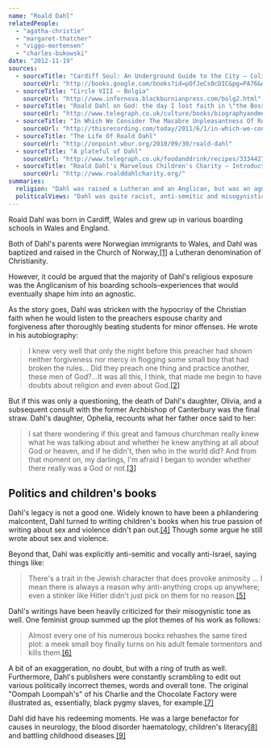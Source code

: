 ```yaml
---
name: "Roald Dahl"
relatedPeople:
  - "agatha-christie"
  - "margaret-thatcher"
  - "viggo-mortensen"
  - "charles-bukowski"
date: "2012-11-19"
sources:
  - sourceTitle: "Cardiff Soul: An Underground Guide to the City – Colin Palfrey"
    sourceUrl: "http://books.google.com/books?id=pOfJeCs0cDIC&pg=PA76&dq=ROALD+DAHL+BAPTISED+Norwegian+Church&hl=en&ei=uRINTZLKKNG4hAfvt9i3Dg&sa=X&oi=book_result&ct=result&resnum=3&ved=0CDkQ6AEwAg#v=onepage&q=ROALD%20DAHL%20BAPTISED%20Norwegian%20Church&f=false"
  - sourceTitle: "Circle VIII – Bolgia"
    sourceUrl: "http://www.infernova.blackburnianpress.com/bolg2.html"
  - sourceTitle: "Roald Dahl on God: the day I lost faith in \"the Boss.\""
    sourceUrl: "http://www.telegraph.co.uk/culture/books/biographyandmemoirreviews/7930223/Roald-Dahl-on-God-the-day-I-lost-faith-in-the-Boss.html"
  - sourceTitle: "In Which We Consider The Macabre Unpleasantness Of Roald Dahl"
    sourceUrl: "http://thisrecording.com/today/2011/6/1/in-which-we-consider-the-macabre-unpleasantness-of-roald-dah.html"
  - sourceTitle: "The Life Of Roald Dahl"
    sourceUrl: "http://onpoint.wbur.org/2010/09/30/roald-dahl"
  - sourceTitle: "A plateful of Dahl"
    sourceUrl: "http://www.telegraph.co.uk/foodanddrink/recipes/3334427/A-plateful-of-Dahl.html"
  - sourceTitle: "Roald Dahl's Marvelous Children's Charity – Introduction"
    sourceUrl: "http://www.roalddahlcharity.org/"
summaries:
  religion: "Dahl was raised a Lutheran and an Anglican, but was an agnostic after being confronted with religious hypocrisy."
  politicalViews: "Dahl was quite racist, anti-semitic and misogynistic. Not sure what political position to call that."
---
```


Roald Dahl was born in Cardiff, Wales and grew up in various boarding schools in Wales and England.

Both of Dahl's parents were Norwegian immigrants to Wales, and Dahl was baptized and raised in the Church of Norway,<a class="source-citation" href="#http%3A%2F%2Fbooks.google.com%2Fbooks%3Fid%3DpOfJeCs0cDIC%26pg%3DPA76%26dq%3DROALD%2BDAHL%2BBAPTISED%2BNorwegian%2BChurch%26hl%3Den%26ei%3DuRINTZLKKNG4hAfvt9i3Dg%26sa%3DX%26oi%3Dbook_result%26ct%3Dresult%26resnum%3D3%26ved%3D0CDkQ6AEwAg%23v%3Donepage%26q%3DROALD%2520DAHL%2520BAPTISED%2520Norwegian%2520Church%26f%3Dfalse" title="Cardiff Soul: An Underground Guide to the City – Colin Palfrey">[1]</a> a Lutheran denomination of Christianity.

However, it could be argued that the majority of Dahl's religious exposure was the Anglicanism of his boarding schools–experiences that would eventually shape him into an agnostic.

As the story goes, Dahl was stricken with the hypocrisy of the Christian faith when he would listen to the preachers espouse charity and forgiveness after thoroughly beating students for minor offenses. He wrote in his autobiography:

>I knew very well that only the night before this preacher had shown neither forgiveness nor mercy in flogging some small boy that had broken the rules… Did they preach one thing and practice another, these men of God?…It was all this, I think, that made me begin to have doubts about religion and even about God.<a class="source-citation" href="#http%3A%2F%2Fwww.infernova.blackburnianpress.com%2Fbolg2.html" title="Circle VIII – Bolgia">[2]</a>

But if this was only a questioning, the death of Dahl's daughter, Olivia, and a subsequent consult with the former Archbishop of Canterbury was the final straw. Dahl's daughter, Ophelia, recounts what her father once said to her:

>I sat there wondering if this great and famous churchman really knew what he was talking about and whether he knew anything at all about God or heaven, and if he didn't, then who in the world did? And from that moment on, my darlings, I'm afraid I began to wonder whether there really was a God or not.<a class="source-citation" href="#http%3A%2F%2Fwww.telegraph.co.uk%2Fculture%2Fbooks%2Fbiographyandmemoirreviews%2F7930223%2FRoald-Dahl-on-God-the-day-I-lost-faith-in-the-Boss.html" title="Roald Dahl on God: the day I lost faith in &quot;the Boss.&quot;">[3]</a>

## 

## Politics and children's books

Dahl's legacy is not a good one. Widely known to have been a philandering malcontent, Dahl turned to writing children's books when his true passion of writing about sex and violence didn't pan out.<a class="source-citation" href="#http%3A%2F%2Fthisrecording.com%2Ftoday%2F2011%2F6%2F1%2Fin-which-we-consider-the-macabre-unpleasantness-of-roald-dah.html" title="In Which We Consider The Macabre Unpleasantness Of Roald Dahl">[4]</a> Though some argue he still wrote about sex and violence.

Beyond that, Dahl was explicitly anti-semitic and vocally anti-Israel, saying things like:

>There's a trait in the Jewish character that does provoke animosity … I mean there is always a reason why anti-anything crops up anywhere; even a stinker like Hitler didn't just pick on them for no reason.<a class="source-citation" href="#http%3A%2F%2Fonpoint.wbur.org%2F2010%2F09%2F30%2Froald-dahl" title="The Life Of Roald Dahl">[5]</a>

Dahl's writings have been heavily criticized for their misogynistic tone as well. One feminist group summed up the plot themes of his work as follows:

>Almost every one of his numerous books rehashes the same tired plot: a meek small boy finally turns on his adult female tormentors and kills them.<a class="source-citation" href="#http%3A%2F%2Fthisrecording.com%2Ftoday%2F2011%2F6%2F1%2Fin-which-we-consider-the-macabre-unpleasantness-of-roald-dah.html" title="In Which We Consider The Macabre Unpleasantness Of Roald Dahl">[6]</a>

A bit of an exaggeration, no doubt, but with a ring of truth as well. Furthermore, Dahl's publishers were constantly scrambling to edit out various politically incorrect themes, words and overall tone. The original "Oompah Loompah's" of his Charlie and the Chocolate Factory were illustrated as, essentially, black pygmy slaves, for example.<a class="source-citation" href="#http%3A%2F%2Fthisrecording.com%2Ftoday%2F2011%2F6%2F1%2Fin-which-we-consider-the-macabre-unpleasantness-of-roald-dah.html" title="In Which We Consider The Macabre Unpleasantness Of Roald Dahl">[7]</a>

Dahl did have his redeeming moments. He was a large benefactor for causes in neurology, the blood disorder haematology, children's literacy<a class="source-citation" href="#http%3A%2F%2Fwww.telegraph.co.uk%2Ffoodanddrink%2Frecipes%2F3334427%2FA-plateful-of-Dahl.html" title="A plateful of Dahl">[8]</a> and battling childhood diseases.<a class="source-citation" href="#http%3A%2F%2Fwww.roalddahlcharity.org%2F" title="Roald Dahl&apos;s Marvelous Children&apos;s Charity – Introduction">[9]</a>